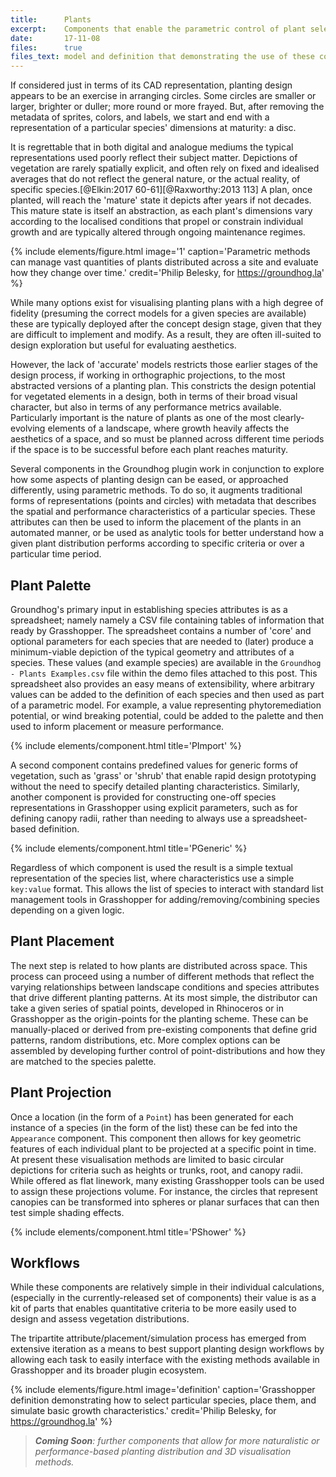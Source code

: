 ```yaml
---
title:      Plants
excerpt:    Components that enable the parametric control of plant selection, distribution, performance, and visualisation.
date:       17-11-08
files:      true
files_text: model and definition that demonstrating the use of these components
---
```


If considered just in terms of its CAD representation, planting design appears to be an exercise in arranging circles. Some circles are smaller or larger, brighter or duller; more round or more frayed. But, after removing the metadata of sprites, colors, and labels, we start and end with a representation of a particular species' dimensions at maturity: a disc.

It is regrettable that in both digital and analogue mediums the typical representations used poorly reflect their subject matter. Depictions of vegetation are rarely spatially explicit, and often rely on fixed and idealised averages that do not reflect the general nature, or the actual reality, of specific species.[@Elkin:2017 60-61][@Raxworthy:2013 113] A plan, once planted, will reach the 'mature' state it depicts after years if not decades. This mature state is itself an abstraction, as each plant's dimensions vary according to the localised conditions that propel or constrain individual growth and are typically altered through ongoing maintenance regimes.

{% include elements/figure.html image='1' caption='Parametric methods can manage vast quantities of plants distributed across a site and evaluate how they change over time.' credit='Philip Belesky, for https://groundhog.la' %}

While many options exist for visualising planting plans with a high degree of fidelity (presuming the correct models for a given species are available) these are typically deployed after the concept design stage, given that they are difficult to implement and modify. As a result, they are often ill-suited to design exploration but useful for evaluating aesthetics.

However, the lack of 'accurate' models restricts those earlier stages of the design process, if working in orthographic projections, to the most abstracted versions of a planting plan. This constricts the design potential for vegetated elements in a design, both in terms of their broad visual character, but also in terms of any performance metrics available. Particularly important is the nature of plants as one of the most clearly-evolving elements of a landscape, where growth heavily affects the aesthetics of a space, and so must be planned across different time periods if the space is to be successful before each plant reaches maturity.

Several components in the Groundhog plugin work in conjunction to explore how some aspects of planting design can be eased, or approached differently, using parametric methods. To do so, it augments traditional forms of representations (points and circles) with metadata that describes the spatial and performance characteristics of a particular species. These attributes can then be used to inform the placement of the plants in an automated manner, or be used as analytic tools for better understand how a given plant distribution performs according to specific criteria or over a particular time period.

## Plant Palette

Groundhog's primary input in establishing species attributes is as a spreadsheet; namely namely a CSV file containing tables of information that ready by Grasshopper. The spreadsheet contains a number of 'core' and optional parameters for each species that are needed to (later) produce a minimum-viable depiction of the typical geometry and attributes of a species. These values (and example species) are available in the `Groundhog - Plants Examples.csv` file within the demo files attached to this post. This spreadsheet also provides an easy means of extensibility, where arbitrary values can be added to the definition of each species and then used as part of a parametric model. For example, a value representing phytoremediation potential, or wind breaking potential, could be added to the palette and then used to inform placement or measure performance.

{% include elements/component.html title='PImport' %}

A second component contains predefined values for generic forms of vegetation, such as 'grass' or 'shrub' that enable rapid design prototyping without the need to specify detailed planting characteristics. Similarly, another component is provided for constructing one-off species representations in Grasshopper using explicit parameters, such as for defining canopy radii, rather than needing to always use a spreadsheet-based definition.

{% include elements/component.html title='PGeneric' %}

Regardless of which component is used the result is a simple textual representation of the species list, where characteristics use a simple `key:value` format. This allows the list of species to interact with standard list management tools in Grasshopper for adding/removing/combining species depending on a given logic.

## Plant Placement

The next step is related to how plants are distributed across space. This process can proceed using a number of different methods that reflect the varying relationships between landscape conditions and species attributes that drive different planting patterns. At its most simple, the distributor can take a given series of spatial points, developed in Rhinoceros or in Grasshopper as the origin-points for the planting scheme. These can be manually-placed or derived from pre-existing components that define grid patterns, random distributions, etc. More complex options can be assembled by developing further control of point-distributions and how they are matched to the species palette.

## Plant Projection

Once a location (in the form of a `Point`) has been generated for each instance of a species (in the form of the list) these can be fed into the `Appearance` component. This component then allows for key geometric features of each individual plant to be projected at a specific point in time. At present these visualisation methods are limited to basic circular depictions for criteria such as heights or trunks, root, and canopy radii. While offered as flat linework, many existing Grasshopper tools can be used to assign these projections volume. For instance, the circles that represent canopies can be transformed into spheres or planar surfaces that can then test simple shading effects.

{% include elements/component.html title='PShower' %}

## Workflows

While these components are relatively simple in their individual calculations, (especially in the currently-released set of components) their value is as a kit of parts that enables quantitative criteria to be more easily used to design and assess vegetation distributions.

The tripartite attribute/placement/simulation process has emerged from extensive iteration as a means to best support planting design workflows by allowing each task to easily interface with the existing methods available in Grasshopper and its broader plugin ecosystem.

{% include elements/figure.html image='definition' caption='Grasshopper definition demonstrating how to select particular species, place them, and simulate basic growth characteristics.' credit='Philip Belesky, for https://groundhog.la' %}

> ***Coming Soon**: further components that allow for more naturalistic or performance-based planting distribution and 3D visualisation methods.*
